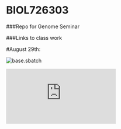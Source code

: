 # BIOL726303
###Repo for Genome Seminar

###Links to class work

#August 29th:

![base.sbatch](https://github.com/laci-cartmell/BIOL726303/blob/main/base.sbatch)  

![test.sh](https://github.com/laci-cartmell/BIOL726303/blob/main/test.sh)

